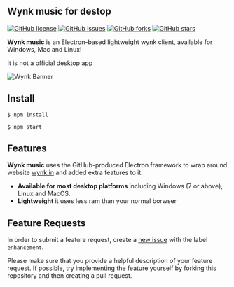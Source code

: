 ## Wynk music for destop

[![GitHub license](https://img.shields.io/github/license/jothi-prasath/wynk-music?style=for-the-badge)](https://github.com/jothi-prasath/wynk-music/blob/master/LICENSE)
[![GitHub issues](https://img.shields.io/github/issues/jothi-prasath/wynk-music?style=for-the-badge)](https://github.com/jothi-prasath/wynk-music/issues)
[![GitHub forks](https://img.shields.io/github/forks/jothi-prasath/wynk-music?style=for-the-badge)](https://github.com/jothi-prasath/wynk-music/network)
[![GitHub stars](https://img.shields.io/github/stars/jothi-prasath/wynk-music?style=for-the-badge)](https://github.com/jothi-prasath/wynk-music/stargazers)


**Wynk music** is an Electron-based lightweight wynk client, available for Windows, Mac and Linux!

   It is not a official desktop app

![Wynk Banner](https://uploadon.net/wp-content/uploads/2019/09/Upload-On-Airtel-Wynk-Music-Free-Music-Distribution.png)

## Install

  ```
  $ npm install
  ```
  ```
  $ npm start
  ```



## Features

**Wynk music** uses the GitHub-produced Electron framework to wrap around website [wynk.in](https://wynk.in) and added extra features to it.

- **Available for most desktop platforms** including Windows (7 or above), Linux and MacOS.
- **Lightweight** it uses less ram than your normal borwser

## Feature Requests

In order to submit a feature request, create a [new issue](https://github.com/jothi-prasath/wynk-music/issues/new) with the label `enhancement`.

Please make sure that you provide a helpful description of your feature request. If possible, try implementing the feature yourself by forking this repository and then creating a pull request.


